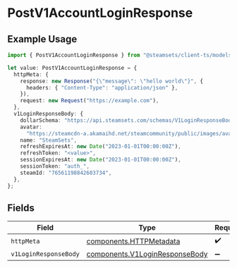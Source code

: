 # PostV1AccountLoginResponse

## Example Usage

```typescript
import { PostV1AccountLoginResponse } from "@steamsets/client-ts/models/operations";

let value: PostV1AccountLoginResponse = {
  httpMeta: {
    response: new Response("{\"message\": \"hello world\"}", {
      headers: { "Content-Type": "application/json" },
    }),
    request: new Request("https://example.com"),
  },
  v1LoginResponseBody: {
    dollarSchema: "https://api.steamsets.com/schemas/V1LoginResponseBody.json",
    avatar:
      "https://steamcdn-a.akamaihd.net/steamcommunity/public/images/avatars/f1/f1a1d2c3d0c9d1e1f2f3f4f5f6f7f8f9.jpg",
    name: "SteamSets",
    refreshExpiresAt: new Date("2023-01-01T00:00:00Z"),
    refreshToken: "<value>",
    sessionExpiresAt: new Date("2023-01-01T00:00:00Z"),
    sessionToken: "auth_",
    steamId: "76561198842603734",
  },
};
```

## Fields

| Field                                                                            | Type                                                                             | Required                                                                         | Description                                                                      |
| -------------------------------------------------------------------------------- | -------------------------------------------------------------------------------- | -------------------------------------------------------------------------------- | -------------------------------------------------------------------------------- |
| `httpMeta`                                                                       | [components.HTTPMetadata](../../models/components/httpmetadata.md)               | :heavy_check_mark:                                                               | N/A                                                                              |
| `v1LoginResponseBody`                                                            | [components.V1LoginResponseBody](../../models/components/v1loginresponsebody.md) | :heavy_minus_sign:                                                               | OK                                                                               |